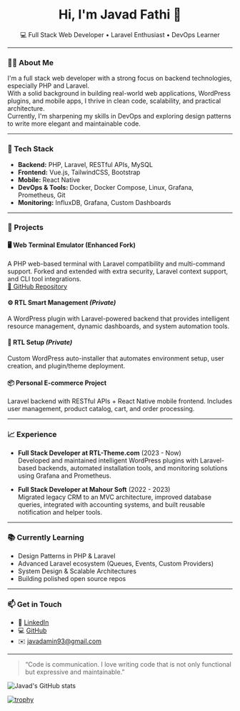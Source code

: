 <h1 align="center">Hi, I'm Javad Fathi 👋</h1>
<p align="center">
  💻 Full Stack Web Developer • Laravel Enthusiast • DevOps Learner  
</p>

---

### 🧑‍💻 About Me

I'm a full stack web developer with a strong focus on backend technologies, especially PHP and Laravel.  
With a solid background in building real-world web applications, WordPress plugins, and mobile apps, I thrive in clean code, scalability, and practical architecture.  
Currently, I'm sharpening my skills in DevOps and exploring design patterns to write more elegant and maintainable code.

---

### 🚀 Tech Stack

- **Backend:** PHP, Laravel, RESTful APIs, MySQL
- **Frontend:** Vue.js, TailwindCSS, Bootstrap
- **Mobile:** React Native
- **DevOps & Tools:** Docker, Docker Compose, Linux, Grafana, Prometheus, Git
- **Monitoring:** InfluxDB, Grafana, Custom Dashboards

---

### 🧩 Projects

#### 🖥️ Web Terminal Emulator (Enhanced Fork)
A PHP web-based terminal with Laravel compatibility and multi-command support. Forked and extended with extra security, Laravel context support, and CLI tool integrations.  
[🔗 GitHub Repository](#)

#### ⚙️ RTL Smart Management *(Private)*
A WordPress plugin with Laravel-powered backend that provides intelligent resource management, dynamic dashboards, and system automation tools.

#### 🚀 RTL Setup *(Private)*
Custom WordPress auto-installer that automates environment setup, user creation, and plugin/theme deployment.

#### 📦 Personal E-commerce Project
Laravel  backend with RESTful APIs + React Native mobile frontend. Includes user management, product catalog, cart, and order processing.

---

### 📈 Experience

- **Full Stack Developer at RTL-Theme.com** (2023 - Now)  
  Developed and maintained intelligent WordPress plugins with Laravel-based backends, automated installation tools, and monitoring solutions using Grafana and Prometheus.

- **Full Stack Developer at Mahour Soft** (2022 - 2023)  
  Migrated legacy CRM to an MVC architecture, improved database queries, integrated with accounting systems, and built reusable notification and helper tools.

---

### 📚 Currently Learning

- Design Patterns in PHP & Laravel
- Advanced Laravel ecosystem (Queues, Events, Custom Providers)
- System Design & Scalable Architectures
- Building polished open source repos

---

### 📫 Get in Touch

- 💼 [LinkedIn](https://linkedin.com/in/javadfathi)
- 💻 [GitHub](https://github.com/javadamin1)
- ✉️ javadamin93@gmail.com

---

> “Code is communication. I love writing code that is not only functional but expressive and maintainable.”

![Javad's GitHub stats](https://github-readme-stats.vercel.app/api?username=javadamin1&show_icons=true&theme=highcontrast)

[![trophy](https://github-profile-trophy.vercel.app/?username=javadamin1&theme=onedark)](https://github.com/ryo-ma/github-profile-trophy)


